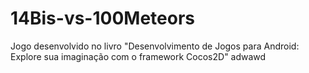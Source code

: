 # 14Bis-vs-100Meteors
Jogo desenvolvido no livro "Desenvolvimento de Jogos para Android: Explore sua imaginação com o framework Cocos2D"
adwawd
